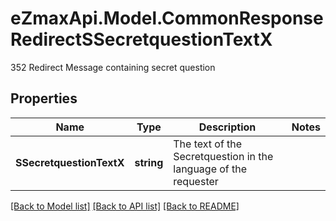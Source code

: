 # eZmaxApi.Model.CommonResponseRedirectSSecretquestionTextX
352 Redirect Message containing secret question

## Properties

Name | Type | Description | Notes
------------ | ------------- | ------------- | -------------
**SSecretquestionTextX** | **string** | The text of the Secretquestion in the language of the requester | 

[[Back to Model list]](../README.md#documentation-for-models) [[Back to API list]](../README.md#documentation-for-api-endpoints) [[Back to README]](../README.md)

